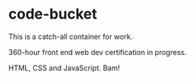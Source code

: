 # code-bucket
This is a catch-all container for work.

360-hour front end web dev certification in progress.

HTML, CSS and JavaScript. Bam!
